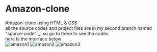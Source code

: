 # Amazon-clone

Amazon-clone using HTML & CSS
<br>
all the source codes and project files are in my second branch named "source-code" ,,, so go to there to see the codes
<br>
here is the interface below
<br>
![amazon1](https://github.com/user-attachments/assets/c61940fe-7051-4371-955b-b51a5e371ecd)
![amazon2](https://github.com/user-attachments/assets/34ec0807-b190-47f7-97e9-0808b99e1799)
![amazon3](https://github.com/user-attachments/assets/10300949-ecce-4c63-9157-e49344195408)


